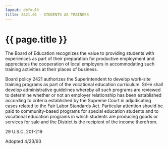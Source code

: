 ```yaml
---
layout: default
title: 2421.01 - STUDENTS AS TRAINEES
---
```


{{ page.title }}
================

The Board of Education recognizes the value to providing students with
experiences as part of their preparation for productive employment and
appreciates the cooperation of local employers in accommodating such
training activities at their places of business.

Board policy 2421 authorizes the Superintendent to develop work-site
training programs as part of the vocational education curriculum. S/He
shall develop administrative guidelines whereby all such programs are
reviewed to determine whether or not an employer relationship has been
established according to criteria established by the Supreme Court in
adjudicating cases related to the Fair Labor Standards Act. Particular
attention should be paid to community-based programs for special
education students and to vocational education programs in which
students are producing goods or services for sale and the District is
the recipient of the income therefrom.

29 U.S.C. 201-219

Adopted 4/23/93
